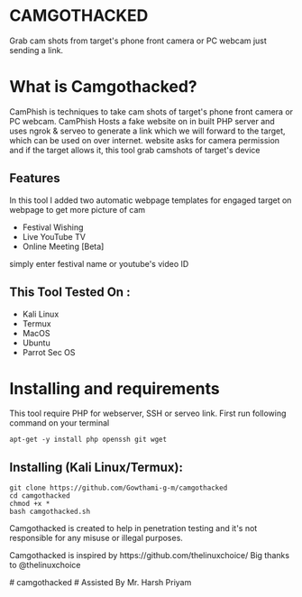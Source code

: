 # CAMGOTHACKED
Grab cam shots from target's phone front camera or PC webcam just sending a link.

# What is Camgothacked?
<p>CamPhish is techniques to take cam shots of target's phone front camera or PC webcam. CamPhish Hosts a fake website on in built PHP server and uses ngrok & serveo to generate a link which we will forward to the target, which can be used on over internet. website asks for camera permission and if the target allows it, this tool grab camshots of target's device</p>

## Features
<p>In this tool I added two automatic webpage templates for engaged target on webpage to get more picture of cam</p>
<ul>
  <li>Festival Wishing</li>
  <li>Live YouTube TV</li>
   <li>Online Meeting [Beta]</li>
</ul>
<p>simply enter festival name or youtube's video ID</p>

## This Tool Tested On :
<ul>
  <li>Kali Linux</li>
  <li>Termux</li>
  <li>MacOS</li>
  <li>Ubuntu</li>
  <li>Parrot Sec OS</li>
</ul>

# Installing and requirements
<p>This tool require PHP for webserver, SSH or serveo link. First run following command on your terminal</p>

```
apt-get -y install php openssh git wget
```

## Installing (Kali Linux/Termux):

```
git clone https://github.com/Gowthami-g-m/camgothacked
cd camgothacked
chmod +x *
bash camgothacked.sh
```



<p>Camgothacked is created to help in penetration testing and it's not responsible for any misuse or illegal purposes.</p>
<p>Camgothacked is inspired by https://github.com/thelinuxchoice/ Big thanks to @thelinuxchoice</p>
# camgothacked
# Assisted By Mr. Harsh Priyam
